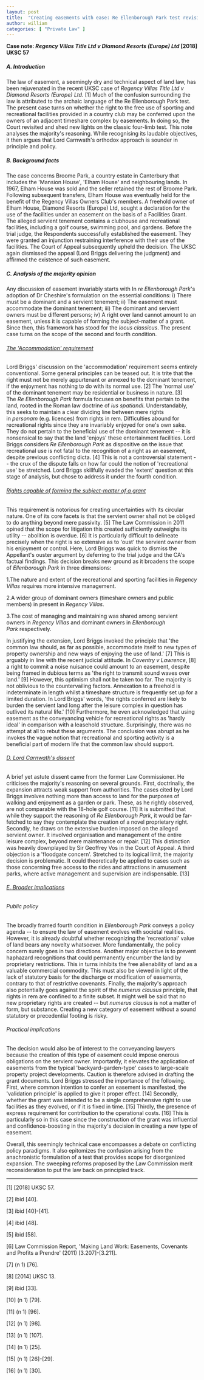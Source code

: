 ```yaml
---
layout: post
title:  "Creating easements with ease: Re Ellenborough Park test revisited"
author: william
categories: [ "Private Law" ]
---
```

**Case note: *Regency Villas Title Ltd v Diamond Resorts (Europe) Ltd* [2018] UKSC 57**

##### A. Introduction

The law of easement, a seemingly dry and technical aspect of land law, has been rejuvenated in the recent UKSC case of *Regency Villas Title Ltd v Diamond Resorts (Europe) Ltd*. [1] Much of the confusion surrounding the law is attributed to the archaic language of the Re Ellenborough Park test. The present case turns on whether the right to the free use of sporting and recreational facilities provided in a country club may be conferred upon the owners of an adjacent timeshare complex by easements. In doing so, the Court revisited and shed new lights on the classic four-limb test. This note analyses the majority's reasoning. While recognising its laudable objectives, it then argues that Lord Carnwath's orthodox approach is sounder in principle and policy.

##### B. Background facts

The case concerns Broome Park, a country estate in Canterbury that includes the 'Mansion House', 'Elham House' and neighbouring lands. In 1967, Elham House was sold and the seller retained the rest of Broome Park. Following subsequent transfers, Elham House was eventually held for the benefit of the Regency Villas Owners Club's members. A freehold owner of Elham House, Diamond Resorts (Europe) Ltd, sought a declaration for the use of the facilities under an easement on the basis of a Facilities Grant. The alleged servient tenement contains a clubhouse and recreational facilities, including a golf course, swimming pool, and gardens. Before the trial judge, the Respondents successfully established the easement. They were granted an injunction restraining interference with their use of the facilities. The Court of Appeal subsequently upheld the decision. The UKSC again dismissed the appeal (Lord Briggs delivering the judgment) and affirmed the existence of such easement.

##### C. Analysis of the majority opinion

Any discussion of easement invariably starts with In *re Ellenborough Park*'s adoption of Dr Cheshire's formulation on the essential conditions: i) There must be a dominant and a servient tenement; ii) The easement must accommodate the dominant tenement; iii) The dominant and servient owners must be different persons; iv) A right over land cannot amount to an easement, unless it is capable of forming the subject-matter of a grant. Since then, this framework has stood for the *locus classicus*. The present case turns on the scope of the second and fourth condition.

###### <u>The 'Accommodation' requirement</u>
Lord Briggs' discussion on the 'accommodation' requirement seems entirely conventional. Some general principles can be teased out. It is trite that the right must not be merely appurtenant or annexed to the dominant tenement, if the enjoyment has nothing to do with its normal use. [2] The 'normal use' of the dominant tenement may be residential or business in nature. [3] The *Re Ellenborough Park* formula focuses on benefits that pertain to the land, rooted in the Roman law doctrine of *ius spatiandi*. Understandably, this seeks to maintain a clear dividing line between mere rights in *personam* (e.g. licences) from rights in rem. Difficulties abound for recreational rights since they are invariably enjoyed for one's own sake. They do not pertain to the beneficial use of the dominant tenement -- it is nonsensical to say that the land 'enjoys' these entertainment facilities. Lord Briggs considers *Re Ellenborough Park* as dispositive on the issue that recreational use is not fatal to the recognition of a right as an easement, despite previous conflicting dicta. [4] This is not a controversial statement -- the crux of the dispute falls on how far could the notion of 'recreational use' be stretched. Lord Briggs skillfully evaded the 'extent' question at this stage of analysis, but chose to address it under the fourth condition.

###### <u>Rights capable of forming the subject-matter of a grant</u>
This requirement is notorious for creating uncertainties with its circular nature. One of its core facets is that the servient owner shall not be obliged to do anything beyond mere passivity. [5] The Law Commission in 2011 opined that the scope for litigation this created sufficiently outweighs its utility -- abolition is overdue. [6] It is particularly difficult to delineate precisely when the right is so extensive as to 'oust' the servient owner from his enjoyment or control. Here, Lord Briggs was quick to dismiss the Appellant's ouster argument by deferring to the trial judge and the CA's factual findings. This decision breaks new ground as it broadens the scope of *Ellenborough Park* in three dimensions:

1.The nature and extent of the recreational and sporting facilities in *Regency Villas* requires more intensive management.

2.A wider group of dominant owners (timeshare owners and public members) in present in *Regency Villas*.

3.The cost of managing and maintaining was shared among servient owners in *Regency Villas* and dominant owners in *Ellenborough Park* respectively.

In justifying the extension, Lord Briggs invoked the principle that 'the common law should, as far as possible, accommodate itself to new types of property ownership and new ways of enjoying the use of land.' [7] This is arguably in line with the recent judicial attitude. In *Coventry v Lawrence*, [8] a right to commit a noise nuisance could amount to an easement, despite being framed in dubious terms as 'the right to transmit sound waves over land.' [9] However, this optimism shall not be taken too far. The majority is not oblivious to the countervailing factors. Annexation to a freehold is indeterminate in length whilst a timeshare structure is frequently set up for a limited duration. In Lord Briggs' words, 'the rights conferred are likely to burden the servient land long after the leisure complex in question has outlived its natural life.' [10] Furthermore, he even acknowledged that using easement as the conveyancing vehicle for recreational rights as 'hardly ideal' in comparison with a leasehold structure. Surprisingly, there was no attempt at all to rebut these arguments. The conclusion was abrupt as he invokes the vague notion that recreational and sporting activity is a beneficial part of modern life that the common law should support.

###### <u>D. Lord Carnwath's dissent</u>

A brief yet astute dissent came from the former Law Commissioner. He criticises the majority's reasoning on several grounds. First, doctrinally, the expansion attracts weak support from authorities. The cases cited by Lord Briggs involves nothing more than access to land for the purposes of walking and enjoyment as a garden or park. These, as he rightly observed, are not comparable with the 18-hole golf course. [11] It is submitted that while they support the reasoning of *Re Ellenborough Park*, it would be far-fetched to say they contemplate the creation of a novel proprietary right. Secondly, he draws on the extensive burden imposed on the alleged servient owner. It involved organisation and management of the entire leisure complex, beyond mere maintenance or repair. [12] This distinction was heavily downplayed by Sir Geoffrey Vos in the Court of Appeal. A third objection is a 'floodgate concern'. Stretched to its logical limit, the majority decision is problematic. It could theoretically be applied to cases such as those concerning free access to the rides and attractions in amusement parks, where active management and supervision are indispensable. [13]

###### <u>E. Broader implications</u>

###### Public policy
The broadly framed fourth condition in *Ellenborough Park* conveys a policy agenda -- to ensure the law of easement evolves with societal realities. However, it is already doubtful whether recognizing the 'recreational' value of land bears any novelty whatsoever. More fundamentally, the policy concern surely goes in two directions. Another major objective is to prevent haphazard recognitions that could permanently encumber the land by proprietary restrictions. This in turns inhibits the free alienability of land as a valuable commercial commodity. This must also be viewed in light of the lack of statutory basis for the discharge or modification of easements, contrary to that of restrictive covenants. Finally, the majority's approach also potentially goes against the spirit of the *numerus clausus* principle, that rights in rem are confined to a finite subset. It might well be said that no new proprietary rights are created -- but *numerus clausus* is not a matter of form, but substance. Creating a new category of easement without a sound statutory or precedential footing is risky.

###### Practical implications
The decision would also be of interest to the conveyancing lawyers because the creation of this type of easement could impose onerous obligations on the servient owner. Importantly, it elevates the application of easements from the typical 'backyard-garden-type' cases to large-scale property project developments. Caution is therefore advised in drafting the grant documents. Lord Briggs stressed the importance of the following. First, where common intention to confer an easement is manifested, the 'validation principle' is applied to give it proper effect. [14] Secondly, whether the grant was intended to be a single comprehensive right to use facilities as they evolved, or if it is fixed in time. [15] Thirdly, the presence of express requirement for contribution to the operational costs. [16] This is particularly so in this case since the construction of the grant was influential and confidence-boosting in the majority's decision in creating a new type of easement.

Overall, this seemingly technical case encompasses a debate on conflicting policy paradigms. It also epitomizes the confusion arising from the anachronistic formulation of a test that provides scope for disorganized expansion. The sweeping reforms proposed by the Law Commission merit reconsideration to put the law back on principled track.
_________________________________________

[1] [2018] UKSC 57.

[2] ibid [40].

[3] ibid [40]-[41].

[4] ibid [48].

[5] ibid [58].

[6] Law Commission Report, 'Making Land Work: Easements, Covenants and Profits a Prendre' (2011) [3.207]-[3.211].

[7] (n 1) [76].

[8] [2014] UKSC 13.

[9] ibid [33].

[10] (n 1) [79].

[11] (n 1) [96].

[12] (n 1) [98].

[13] (n 1) [107].

[14] (n 1) [25].

[15] (n 1) [26]-[29].

[16] (n 1) [30].
